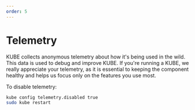 ```yaml
---
order: 5
---
```


# Telemetry

KUBE collects anonymous telemetry about how it's being used in the wild. This data is used to debug and improve KUBE. If you're running a KUBE, we really appreciate your telemetry, as it is essential to keeping the component healthy and helps us focus only on the features you use most.

To disable telemetry:

```bash
kube config telemetry.disabled true
sudo kube restart
```